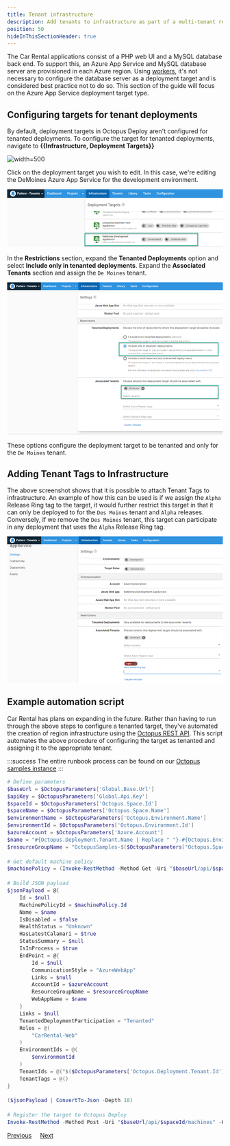 ```yaml
---
title: Tenant infrastructure
description: Add tenants to infrastructure as part of a multi-tenant region setup in Octopus Deploy.
position: 50
hideInThisSectionHeader: true
---
```


The Car Rental applications consist of a PHP web UI and a MySQL database back end.  To support this, an Azure App Service and MySQL database server are provisioned in each Azure region.  Using [workers](/docs/infrastructure/workers/index.md), it's not necessary to configure the database server as a deployment target and is considered best practice not to do so.  This section of the guide will focus on the Azure App Service deployment target type.

## Configuring targets for tenant deployments

By default, deployment targets in Octopus Deploy aren't configured for tenanted deployments.  To configure the target for tenanted deployments, navigate to **{{Infrastructure, Deployment Targets}}**

![](/images/octopus-deployment-targets.png "width=500")

Click on the deployment target you wish to edit.  In this case, we're editing the DeMoines Azure App Service for the development environment.

![](images/tenant-demoines-development.png "width=500")

In the **Restrictions** section, expand the **Tenanted Deployments** option and select **Include only in tenanted deployments**.  Expand the **Associated Tenants** section and assign the `De Moines` tenant.

![](images/tenant-demoines-tenanted.png "width=500")

These options configure the deployment target to be tenanted and only for the `De Moines` tenant.

## Adding Tenant Tags to Infrastructure
The above screenshot shows that it is possible to attach Tenant Tags to infrastructure.  An example of how this can be used is if we assign the `Alpha` Release Ring tag to the target, it would further restrict this target in that it can only be deployed to for the `Des Moines` tenant and `Alpha` releases.  Conversely, if we remove the `Des Moines` tenant, this target can participate in any deployment that uses the `Alpha` Release Ring tag.

![](images/tenant-demoines-tenanted-alpha-tag.png "width=500")

## Example automation script

Car Rental has plans on expanding in the future.  Rather than having to run through the above steps to configure a tenanted target, they've automated the creation of region infrastructure using the [Octopus REST API](/docs/octopus-rest-api/index.md).  This script automates the above procedure of configuring the target as tenanted and assigning it to the appropriate tenant. 

:::success
The entire runbook process can be found on our [Octopus samples instance](https://samples.octopus.app/app#/Spaces-682/projects/car-rental/operations/runbooks/Runbooks-1361/overview)
:::

```powershell
# Define parameters
$baseUrl = $OctopusParameters['Global.Base.Url']
$apiKey = $OctopusParameters['Global.Api.Key']
$spaceId = $OctopusParameters['Octopus.Space.Id']
$spaceName = $OctopusParameters['Octopus.Space.Name']
$environmentName = $OctopusParameters['Octopus.Environment.Name']
$environmentId = $OctopusParameters['Octopus.Environment.Id']
$azureAccount = $OctopusParameters['Azure.Account']
$name = "#{Octopus.Deployment.Tenant.Name | Replace " "}-#{Octopus.Environment.Name}-AppService"
$resourceGroupName = "OctopusSamples-$($OctopusParameters["Octopus.Space.Name"].Replace(' ', ''))-$($OctopusParameters["Octopus.Deployment.Tenant.Name"].Replace(' ', ''))-$($OctopusParameters["Octopus.Environment.Name"])-rg"

# Get default machine policy
$machinePolicy = (Invoke-RestMethod -Method Get -Uri "$baseUrl/api/$spaceId/machinepolicies/all" -Headers @{"X-Octopus-ApiKey"="$apiKey"}) | Where-Object {$_.Name -eq "Default Machine Policy"}

# Build JSON payload
$jsonPayload = @{
	Id = $null
    MachinePolicyId = $machinePolicy.Id
    Name = $name
    IsDisabled = $false
    HealthStatus = "Unknown"
    HasLatestCalamari = $true
    StatusSummary = $null
    IsInProcess = $true
    EndPoint = @{
    	Id = $null
        CommunicationStyle = "AzureWebApp"
        Links = $null
        AccountId = $azureAccount
        ResourceGroupName = $resourceGroupName
        WebAppName = $name
    }
    Links = $null
    TenantedDeploymentParticipation = "Tenanted"
    Roles = @(
    	"CarRental-Web"
    )
    EnvironmentIds = @(
    	$environmentId
    )
    TenantIds = @("$($OctopusParameters['Octopus.Deployment.Tenant.Id'])")
    TenantTags = @()
}

($jsonPayload | ConvertTo-Json -Depth 10)

# Register the target to Octopus Deploy
Invoke-RestMethod -Method Post -Uri "$baseUrl/api/$spaceId/machines" -Headers @{"X-Octopus-ApiKey"="$apiKey"} -Body ($jsonPayload | ConvertTo-Json -Depth 10)
```

<span><a class="btn btn-secondary" href="/docs/tenants/guides/multi-tenant-region/manage-tenant-and-tenant-tags">Previous</a></span>&nbsp;&nbsp;&nbsp;&nbsp;&nbsp;<span><a class="btn btn-success" href="/docs/tenants/guides/multi-tenant-region/deploying-to-release-ring">Next</a></span>
